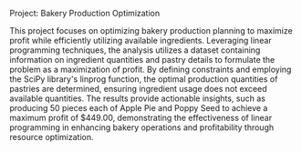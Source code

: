 Project: Bakery Production Optimization


This project focuses on optimizing bakery production planning to maximize profit while efficiently utilizing available ingredients. Leveraging linear programming techniques, the analysis utilizes a dataset containing information on ingredient quantities and pastry details to formulate the problem as a maximization of profit. By defining constraints and employing the SciPy library's linprog function, the optimal production quantities of pastries are determined, ensuring ingredient usage does not exceed available quantities. The results provide actionable insights, such as producing 50 pieces each of Apple Pie and Poppy Seed to achieve a maximum profit of $449.00, demonstrating the effectiveness of linear programming in enhancing bakery operations and profitability through resource optimization.

